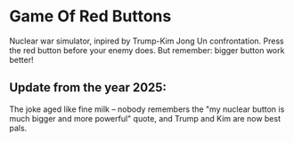 # Game Of Red Buttons
Nuclear war simulator, inpired by Trump-Kim Jong Un confrontation. Press the red button before your enemy does. But remember: bigger button work better! 

## Update from the year 2025:
The joke aged like fine milk – nobody remembers the "my nuclear button is much bigger and more powerful" quote, and Trump and Kim are now best pals.
